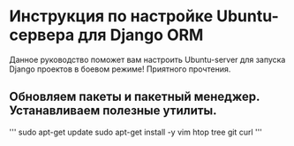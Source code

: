 # Инструкция по настройке Ubuntu-сервера для Django ORM
Данное руководство поможет вам настроить Ubuntu-server для запуска Django проектов в боевом режиме! Приятного прочтения.

## Обновляем пакеты и пакетный менеджер. Устанавливаем полезные утилиты.
'''
sudo apt-get update
sudo apt-get install -y vim htop tree git curl 
'''
